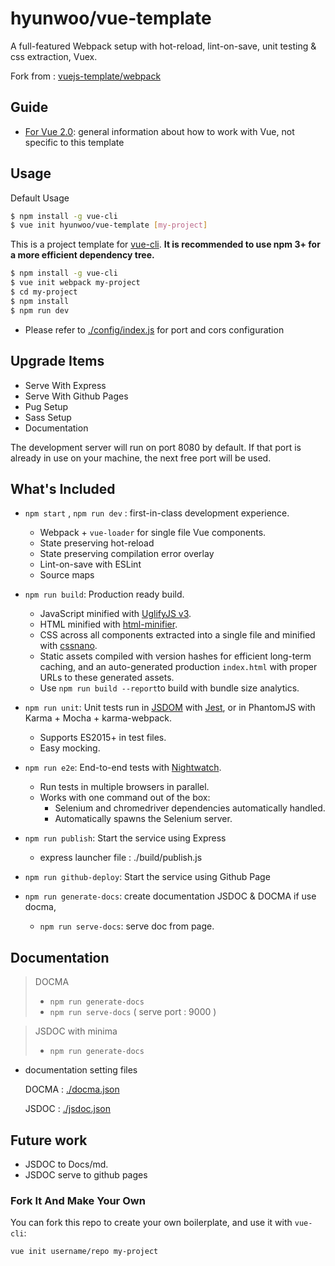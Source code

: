 # hyunwoo/vue-template

A full-featured Webpack setup with hot-reload, lint-on-save, unit testing & css extraction, Vuex.

Fork from : [vuejs-template/webpack](https://github.com/vuejs-templates/webpack)


## Guide

- [For Vue 2.0](http://vuejs.org/guide/): general information about how to work with Vue, not specific to this template

## Usage

Default Usage
``` bash
$ npm install -g vue-cli
$ vue init hyunwoo/vue-template [my-project]
```

This is a project template for [vue-cli](https://github.com/vuejs/vue-cli). **It is recommended to use npm 3+ for a more efficient dependency tree.**

``` bash
$ npm install -g vue-cli
$ vue init webpack my-project
$ cd my-project
$ npm install
$ npm run dev
```


* Please refer to [./config/index.js](https://github.com/hyunwoo/vue-template/blob/develop/template/config/index.js) for port and cors configuration

## Upgrade Items

- Serve With Express
- Serve With Github Pages
- Pug Setup
- Sass Setup
- Documentation


The development server will run on port 8080 by default. If that port is already in use on your machine, the next free port will be used.

## What's Included
- `npm start` , `npm run dev` : first-in-class development experience.
  - Webpack + `vue-loader` for single file Vue components.
  - State preserving hot-reload
  - State preserving compilation error overlay
  - Lint-on-save with ESLint
  - Source maps

- `npm run build`: Production ready build.
  - JavaScript minified with [UglifyJS v3](https://github.com/mishoo/UglifyJS2/tree/harmony).
  - HTML minified with [html-minifier](https://github.com/kangax/html-minifier).
  - CSS across all components extracted into a single file and minified with [cssnano](https://github.com/ben-eb/cssnano).
  - Static assets compiled with version hashes for efficient long-term caching, and an auto-generated production `index.html` with proper URLs to these generated assets.
  - Use `npm run build --report`to build with bundle size analytics.

- `npm run unit`: Unit tests run in [JSDOM](https://github.com/tmpvar/jsdom) with [Jest](https://facebook.github.io/jest/), or in PhantomJS with Karma + Mocha + karma-webpack.
  - Supports ES2015+ in test files.
  - Easy mocking.

- `npm run e2e`: End-to-end tests with [Nightwatch](http://nightwatchjs.org/).
  - Run tests in multiple browsers in parallel.
  - Works with one command out of the box:
    - Selenium and chromedriver dependencies automatically handled.
    - Automatically spawns the Selenium server.

- `npm run publish`: Start the service using Express
    - express launcher file :  ./build/publish.js

- `npm run github-deploy`: Start the service using Github Page

- `npm run generate-docs`: create documentation JSDOC & DOCMA
    if use docma,
     - `npm run serve-docs`: serve doc from page.


## Documentation
> DOCMA
> - `npm run generate-docs`
> - `npm run serve-docs` ( serve port : 9000 )

> JSDOC with minima
> - `npm run generate-docs`






* documentation setting files

    DOCMA : [./docma.json](https://github.com/hyunwoo/vue-template/blob/develop/template/docma.json)

    JSDOC : [./jsdoc.json](https://github.com/hyunwoo/vue-template/blob/develop/template/jsdoc.json)


## Future work
- JSDOC to Docs/md.
- JSDOC serve to github pages




### Fork It And Make Your Own

You can fork this repo to create your own boilerplate, and use it with `vue-cli`:

``` bash
vue init username/repo my-project
```

